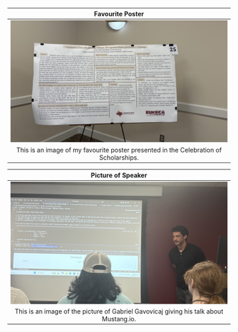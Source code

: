 
|                           Favourite Poster                                 |
| :------------------------------------------------------------------------: |
|  <img src="IMG_0953.jpeg" width="600">   |
| This is an image of my favourite poster presented in the Celebration of Scholarships. |

|                           Picture of Speaker                                |
| :------------------------------------------------------------------------: |
|  <img src="IMG_0959.jpeg" width="600">   |
| This is an image of the picture of Gabriel Gavovicaj giving his talk about Mustang.io. |
